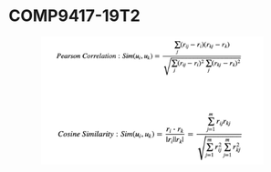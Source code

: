 # COMP9417-19T2


<div align=center><img width="390" height="225" src="https://github.com/US579/RecommenderSystems/blob/master/image/formula3.png"/></div>
